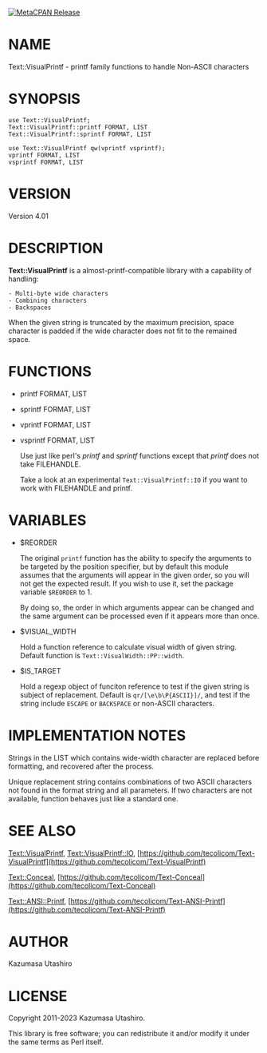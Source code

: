 [![MetaCPAN Release](https://badge.fury.io/pl/Text-VisualPrintf.svg)](https://metacpan.org/release/Text-VisualPrintf)
# NAME

Text::VisualPrintf - printf family functions to handle Non-ASCII characters

# SYNOPSIS

    use Text::VisualPrintf;
    Text::VisualPrintf::printf FORMAT, LIST
    Text::VisualPrintf::sprintf FORMAT, LIST

    use Text::VisualPrintf qw(vprintf vsprintf);
    vprintf FORMAT, LIST
    vsprintf FORMAT, LIST

# VERSION

Version 4.01

# DESCRIPTION

**Text::VisualPrintf** is a almost-printf-compatible library with a
capability of handling:

    - Multi-byte wide characters
    - Combining characters
    - Backspaces

When the given string is truncated by the maximum precision, space
character is padded if the wide character does not fit to the remained
space.

# FUNCTIONS

- printf FORMAT, LIST
- sprintf FORMAT, LIST
- vprintf FORMAT, LIST
- vsprintf FORMAT, LIST

    Use just like perl's _printf_ and _sprintf_ functions
    except that _printf_ does not take FILEHANDLE.

    Take a look at an experimental `Text::VisualPrintf::IO` if you want
    to work with FILEHANDLE and printf.

# VARIABLES

- $REORDER

    The original `printf` function has the ability to specify the
    arguments to be targeted by the position specifier, but by default
    this module assumes that the arguments will appear in the given order,
    so you will not get the expected result. If you wish to use it, set
    the package variable `$REORDER` to 1.

    By doing so, the order in which arguments appear can be changed and
    the same argument can be processed even if it appears more than once.

- $VISUAL\_WIDTH

    Hold a function reference to calculate visual width of given string.
    Default function is `Text::VisualWidth::PP::width`.

- $IS\_TARGET

    Hold a regexp object of funciton reference to test if the given string
    is subject of replacement.  Default is `qr/[\e\b\P{ASCII}]/`, and
    test if the string include `ESCAPE` or `BACKSPACE` or non-ASCII
    characters.

# IMPLEMENTATION NOTES

Strings in the LIST which contains wide-width character are replaced
before formatting, and recovered after the process.

Unique replacement string contains combinations of two ASCII
characters not found in the format string and all parameters.  If two
characters are not available, function behaves just like a standard
one.

# SEE ALSO

[Text::VisualPrintf](https://metacpan.org/pod/Text%3A%3AVisualPrintf), [Text::VisualPrintf::IO](https://metacpan.org/pod/Text%3A%3AVisualPrintf%3A%3AIO),
[https://github.com/tecolicom/Text-VisualPrintf](https://github.com/tecolicom/Text-VisualPrintf)

[Text::Conceal](https://metacpan.org/pod/Text%3A%3AConceal), [https://github.com/tecolicom/Text-Conceal](https://github.com/tecolicom/Text-Conceal)

[Text::ANSI::Printf](https://metacpan.org/pod/Text%3A%3AANSI%3A%3APrintf), [https://github.com/tecolicom/Text-ANSI-Printf](https://github.com/tecolicom/Text-ANSI-Printf)

# AUTHOR

Kazumasa Utashiro

# LICENSE

Copyright 2011-2023 Kazumasa Utashiro.

This library is free software; you can redistribute it and/or modify
it under the same terms as Perl itself.
